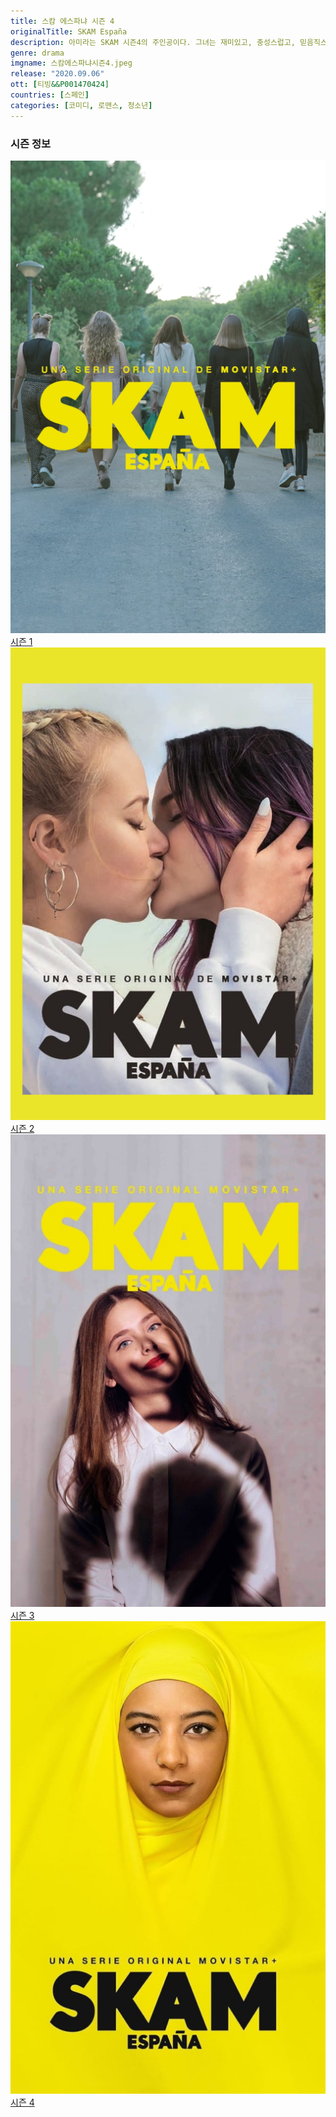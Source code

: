 ```yaml
---
title: 스캄 에스파냐 시즌 4
originalTitle: SKAM España
description: 아미라는 SKAM 시즌4의 주인공이다. 그녀는 재미있고, 충성스럽고, 믿음직스럽고, 자신감이 넘친다. 친구들이 술에 취해 여러 소년들과 어울리고 집에 늦게 도착하는 동안, 아미라는 히잡을 쓰고 다르다는 것에 대해 이상한 표정을 짓는 세상에서 자신의 신념과 관행에 충실해야 하는 어려움에 직면한다. 동시에, 아미라와 그녀의 친구들로 구성된 그룹은 EvAU (수능)를 앞두고 고등학교 마지막 주를 마주하게 된다. 이제 그들은 그들의 삶을 결정할 중대한 결정을 내려야 할 때이고 그것들은 단지 학업적인 것만은 아니다. 노라와 알레한드로에게 무슨 일이 일어날까? 루카스는? 조아나와 크리스는 어떨까?
genre: drama
imgname: 스캄에스파냐시즌4.jpeg
release: "2020.09.06"
ott: [티빙&&P001470424]
countries: [스페인]
categories: [코미디, 로맨스, 청소년]
---
```


### 시즌 정보

<div class="season-list">
<div class="item">
<a href="/drama/스캄에스파냐시즌1" >
<img src="/poster/스캄에스파냐시즌1.jpeg" alt="스캄에스파냐시즌1 포스터 ">
시즌 1</a>
</div>

<div class="item">
<a href="/drama/스캄에스파냐시즌2" >
<img src="/poster/스캄에스파냐시즌2.jpeg" alt="스캄에스파냐시즌2 포스터 ">
시즌 2</a>
</div>

<div class="item">
<a href="/drama/스캄에스파냐시즌3" >
<img src="/poster/스캄에스파냐시즌3.jpeg" alt="스캄에스파냐시즌3 포스터 ">
시즌 3</a>
</div>

<div class="item">
<a href="/drama/스캄에스파냐시즌4" >
<img src="/poster/스캄에스파냐시즌4.jpeg" alt="스캄에스파냐시즌4 포스터 ">
시즌 4</a>
</div>
</div>
